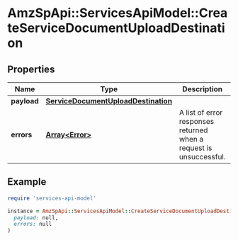 # AmzSpApi::ServicesApiModel::CreateServiceDocumentUploadDestination

## Properties

| Name | Type | Description | Notes |
| ---- | ---- | ----------- | ----- |
| **payload** | [**ServiceDocumentUploadDestination**](ServiceDocumentUploadDestination.md) |  | [optional] |
| **errors** | [**Array&lt;Error&gt;**](Error.md) | A list of error responses returned when a request is unsuccessful. | [optional] |

## Example

```ruby
require 'services-api-model'

instance = AmzSpApi::ServicesApiModel::CreateServiceDocumentUploadDestination.new(
  payload: null,
  errors: null
)
```

